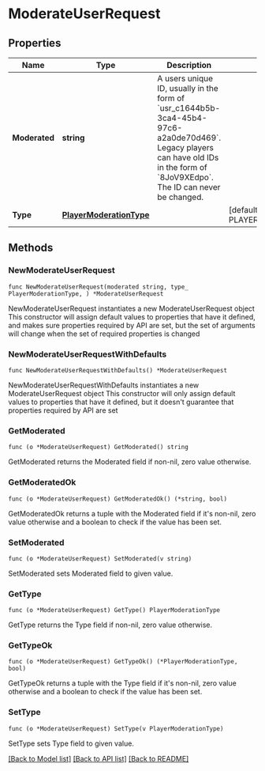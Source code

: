 # ModerateUserRequest

## Properties

Name | Type | Description | Notes
------------ | ------------- | ------------- | -------------
**Moderated** | **string** | A users unique ID, usually in the form of &#x60;usr_c1644b5b-3ca4-45b4-97c6-a2a0de70d469&#x60;. Legacy players can have old IDs in the form of &#x60;8JoV9XEdpo&#x60;. The ID can never be changed. | 
**Type** | [**PlayerModerationType**](PlayerModerationType.md) |  | [default to PLAYERMODERATIONTYPE_UNMUTE]

## Methods

### NewModerateUserRequest

`func NewModerateUserRequest(moderated string, type_ PlayerModerationType, ) *ModerateUserRequest`

NewModerateUserRequest instantiates a new ModerateUserRequest object
This constructor will assign default values to properties that have it defined,
and makes sure properties required by API are set, but the set of arguments
will change when the set of required properties is changed

### NewModerateUserRequestWithDefaults

`func NewModerateUserRequestWithDefaults() *ModerateUserRequest`

NewModerateUserRequestWithDefaults instantiates a new ModerateUserRequest object
This constructor will only assign default values to properties that have it defined,
but it doesn't guarantee that properties required by API are set

### GetModerated

`func (o *ModerateUserRequest) GetModerated() string`

GetModerated returns the Moderated field if non-nil, zero value otherwise.

### GetModeratedOk

`func (o *ModerateUserRequest) GetModeratedOk() (*string, bool)`

GetModeratedOk returns a tuple with the Moderated field if it's non-nil, zero value otherwise
and a boolean to check if the value has been set.

### SetModerated

`func (o *ModerateUserRequest) SetModerated(v string)`

SetModerated sets Moderated field to given value.


### GetType

`func (o *ModerateUserRequest) GetType() PlayerModerationType`

GetType returns the Type field if non-nil, zero value otherwise.

### GetTypeOk

`func (o *ModerateUserRequest) GetTypeOk() (*PlayerModerationType, bool)`

GetTypeOk returns a tuple with the Type field if it's non-nil, zero value otherwise
and a boolean to check if the value has been set.

### SetType

`func (o *ModerateUserRequest) SetType(v PlayerModerationType)`

SetType sets Type field to given value.



[[Back to Model list]](../README.md#documentation-for-models) [[Back to API list]](../README.md#documentation-for-api-endpoints) [[Back to README]](../README.md)


